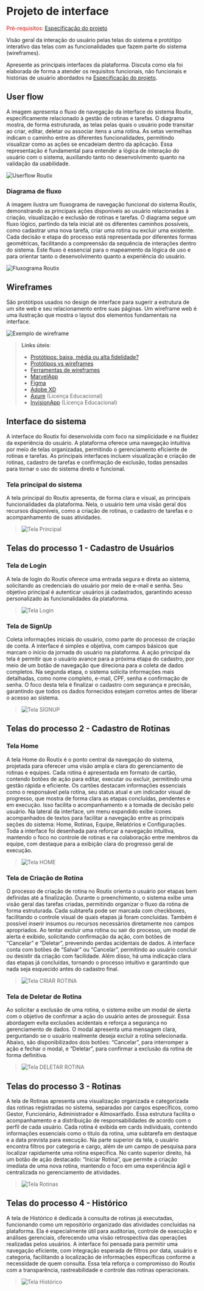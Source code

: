 
# Projeto de interface

<span style="color:red">Pré-requisitos: <a href="02-Especificacao.md"> Especificação do projeto</a></span>

Visão geral da interação do usuário pelas telas do sistema e protótipo interativo das telas com as funcionalidades que fazem parte do sistema (wireframes).

 Apresente as principais interfaces da plataforma. Discuta como ela foi elaborada de forma a atender os requisitos funcionais, não funcionais e histórias de usuário abordados na <a href="02-Especificacao.md"> Especificação do projeto</a></span>.

 ## User flow

A imagem apresenta o fluxo de navegação da interface do sistema Routix, especificamente relacionado à gestão de rotinas e tarefas. O diagrama mostra, de forma estruturada, as telas pelas quais o usuário pode transitar ao criar, editar, deletar ou associar itens a uma rotina. As setas vermelhas indicam o caminho entre as diferentes funcionalidades, permitindo visualizar como as ações se encadeiam dentro da aplicação. Essa representação é fundamental para entender a lógica de interação do usuário com o sistema, auxiliando tanto no desenvolvimento quanto na validação da usabilidade.

![Userflow Routix](images/Userflow_Routix.png)

### Diagrama de fluxo

A imagem ilustra um fluxograma de navegação funcional do sistema Routix, demonstrando as principais ações disponíveis ao usuário relacionadas à criação, visualização e exclusão de rotinas e tarefas. O diagrama segue um fluxo lógico, partindo da tela inicial até os diferentes caminhos possíveis, como cadastrar uma nova tarefa, criar uma rotina ou excluir uma existente. Cada decisão e etapa do processo está representada por diferentes formas geométricas, facilitando a compreensão da sequência de interações dentro do sistema. Este fluxo é essencial para o mapeamento da lógica de uso e para orientar tanto o desenvolvimento quanto a experiência do usuário.

![Fluxograma Routix](images/Fluxograma_Routix.png)

## Wireframes

São protótipos usados no design de interface para sugerir a estrutura de um site web e seu relacionamento entre suas páginas. Um wireframe web é uma ilustração que mostra o layout dos elementos fundamentais na interface.

![Exemplo de wireframe](images/wireframe.png)
 
> **Links úteis**:
> - [Protótipos: baixa, média ou alta fidelidade?](https://medium.com/ladies-that-ux-br/prot%C3%B3tipos-baixa-m%C3%A9dia-ou-alta-fidelidade-71d897559135)
> - [Protótipos vs wireframes](https://www.nngroup.com/videos/prototypes-vs-wireframes-ux-projects/)
> - [Ferramentas de wireframes](https://rockcontent.com/blog/wireframes/)
> - [MarvelApp](https://marvelapp.com/developers/documentation/tutorials/)
> - [Figma](https://www.figma.com/)
> - [Adobe XD](https://www.adobe.com/br/products/xd.html#scroll)
> - [Axure](https://www.axure.com/edu) (Licença Educacional)
> - [InvisionApp](https://www.invisionapp.com/) (Licença Educacional)


## Interface do sistema

A interface do Routix foi desenvolvida com foco na simplicidade e na fluidez da experiência do usuário. A plataforma oferece uma navegação intuitiva por meio de telas organizadas, permitindo o gerenciamento eficiente de rotinas e tarefas. As principais interfaces incluem visualização e criação de rotinas, cadastro de tarefas e confirmação de exclusão, todas pensadas para tornar o uso do sistema direto e funcional.

### Tela principal do sistema

A tela principal do Routix apresenta, de forma clara e visual, as principais funcionalidades da plataforma. Nela, o usuário tem uma visão geral dos recursos disponíveis, como a criação de rotinas, o cadastro de tarefas e o acompanhamento de suas atividades.

> ![Tela Principal](images/BACKGROUND.png)


##  Telas do processo 1 - Cadastro de Usuários

###  Tela de Login

A tela de login do Routix oferece uma entrada segura e direta ao sistema, solicitando as credenciais do usuário por meio de e-mail e senha. Seu objetivo principal é autenticar usuários já cadastrados, garantindo acesso personalizado às funcionalidades da plataforma.
> ![Tela Login](images/LOGIN.png)


###  Tela de SignUp

Coleta informações iniciais do usuário, como parte do processo de criação de conta. A interface é simples e objetiva, com campos básicos que marcam o início da jornada do usuário na plataforma. A ação principal da tela é permitir que o usuário avance para a próxima etapa do cadastro, por meio de um botão de navegação que direciona para a coleta de dados completos. Na segunda etapa, o sistema solicita informações mais detalhadas, como nome completo, e-mail, CPF, senha e confirmação de senha. O foco desta tela é finalizar o cadastro com segurança e precisão, garantindo que todos os dados fornecidos estejam corretos antes de liberar o acesso ao sistema.
> ![Tela SIGNUP](images/SIGNUP.png)


## Telas do processo 2 - Cadastro de Rotinas

###  Tela Home

A tela Home do Routix é o ponto central da navegação do sistema, projetada para oferecer uma visão ampla e clara do gerenciamento de rotinas e equipes. Cada rotina é apresentada em formato de cartão, contendo botões de ação para editar, executar ou excluir, permitindo uma gestão rápida e eficiente.
Os cartões destacam informações essenciais como o responsável pela rotina, seu status atual e um indicador visual de progresso, que mostra de forma clara as etapas concluídas, pendentes e em execução. Isso facilita o acompanhamento e a tomada de decisão pelo usuário.
Na lateral da interface, um menu expandido exibe ícones acompanhados de textos para facilitar a navegação entre as principais seções do sistema: Home, Rotinas, Equipe, Relatórios e Configurações.
Toda a interface foi desenhada para reforçar a navegação intuitiva, mantendo o foco no controle de rotinas e na colaboração entre membros da equipe, com destaque para a exibição clara do progresso geral de execução.
> ![Tela HOME](images/HOME.png)


###  Tela de Criação de Rotina

O processo de criação de rotina no Routix orienta o usuário por etapas bem definidas até a finalização. Durante o preenchimento, o sistema exibe uma visão geral das tarefas criadas, permitindo organizar o fluxo da rotina de forma estruturada.
Cada subtarefa pode ser marcada com checkboxes, facilitando o controle visual de quais etapas já foram concluídas. Também é possível inserir insumos ou recursos necessários diretamente nos campos apropriados.
Ao tentar excluir uma rotina ou sair do processo, um modal de alerta é exibido, solicitando confirmação da ação, com botões de “Cancelar” e “Deletar”, prevenindo perdas acidentais de dados.
A interface conta com botões de “Salvar” ou “Cancelar”, permitindo ao usuário concluir ou desistir da criação com facilidade. Além disso, há uma indicação clara das etapas já concluídas, tornando o processo intuitivo e garantindo que nada seja esquecido antes do cadastro final.
> ![Tela CRIAR ROTINA](images/CRIAR_ROTINA.png)


###  Tela de Deletar de Rotina

Ao solicitar a exclusão de uma rotina, o sistema exibe um modal de alerta com o objetivo de confirmar a ação do usuário antes de prosseguir. Essa abordagem evita exclusões acidentais e reforça a segurança no gerenciamento de dados.
O modal apresenta uma mensagem clara, perguntando se o usuário realmente deseja excluir a rotina selecionada. Abaixo, são disponibilizados dois botões: “Cancelar”, para interromper a ação e fechar o modal, e “Deletar”, para confirmar a exclusão da rotina de forma definitiva.
> ![Tela DELETAR ROTINA](images/DELETAR_ROTINA.png)


## Telas do processo 3 - Rotinas

A tela de Rotinas apresenta uma visualização organizada e categorizada das rotinas registradas no sistema, separadas por cargos específicos, como Gestor, Funcionário, Administrador e Almoxarifado. Essa estrutura facilita o acompanhamento e a distribuição de responsabilidades de acordo com o perfil de cada usuário.
Cada rotina é exibida em cards individuais, contendo informações essenciais como o título da rotina, uma subtarefa em destaque e a data prevista para execução.
Na parte superior da tela, o usuário encontra filtros por categoria e cargo, além de um campo de pesquisa para localizar rapidamente uma rotina específica.
No canto superior direito, há um botão de ação destacado: “Iniciar Rotina”, que permite a criação imediata de uma nova rotina, mantendo o foco em uma experiência ágil e centralizada no gerenciamento de atividades.
> ![Tela Rotinas](images/ROTINAS.png)


## Telas do processo 4 - Histórico

A tela de Histórico é dedicada à consulta de rotinas já executadas, funcionando como um repositório organizado das atividades concluídas na plataforma. Ela é especialmente útil para auditorias, controle de execução e análises gerenciais, oferecendo uma visão retrospectiva das operações realizadas pelos usuários.
A interface foi pensada para permitir uma navegação eficiente, com integração esperada de filtros por data, usuário e categoria, facilitando a localização de informações específicas conforme a necessidade de quem consulta. Essa tela reforça o compromisso do Routix com a transparência, rastreabilidade e controle das rotinas operacionais.
> ![Tela Histórico](images/HISTÓRICO.png)
